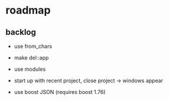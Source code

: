 # roadmap

## backlog
- use from_chars
- make del::app
- use modules

- start up with recent project, close project
  -> windows appear
- use boost JSON (requires boost 1.76)
